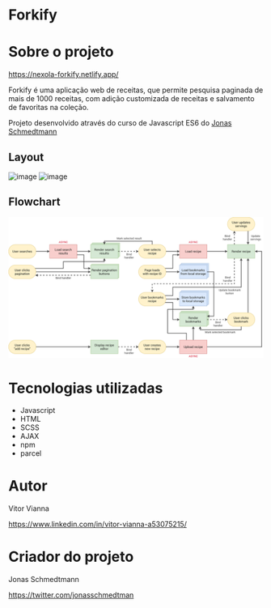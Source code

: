 # Forkify

# Sobre o projeto

https://nexola-forkify.netlify.app/

Forkify é uma aplicação web de receitas, que permite pesquisa paginada de mais de 1000 receitas, com adição customizada de receitas e salvamento de favoritas na coleção.

Projeto desenvolvido através do curso de Javascript ES6 do [Jonas Schmedtmann](https://codingheroes.io/)

## Layout
![image](https://github.com/nexola/forkify/assets/103954392/08df9516-1560-4b65-a221-917f75a60981) ![image](https://github.com/nexola/forkify/assets/103954392/aa432104-913e-49e0-9376-6ebc8387637a)

## Flowchart
![image](https://github.com/nexola/forkify/blob/main/forkify-flowchart-part-3.png)

# Tecnologias utilizadas
- Javascript
- HTML
- SCSS
- AJAX
- npm
- parcel

# Autor

Vitor Vianna

https://www.linkedin.com/in/vitor-vianna-a53075215/

# Criador do projeto

Jonas Schmedtmann

https://twitter.com/jonasschmedtman


